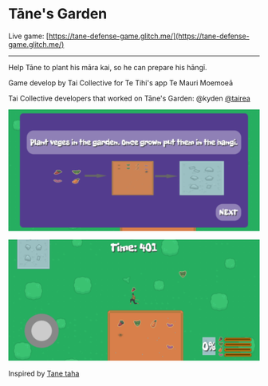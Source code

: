 Tāne's Garden
=================

Live game: [https://tane-defense-game.glitch.me/](https://tane-defense-game.glitch.me/)

------------

Help Tāne to plant his māra kai, so he can prepare his hāngī.

Game develop by Tai Collective for Te Tihi's app Te Mauri Moemoeā

Tai Collective developers that worked on Tāne's Garden:
@kyden
[@tairea](https://github.com/tairea)


![Tāne garden screenshot1](https://github.com/taicollective/tane-garden/blob/main/screenshot1.png?raw=true)

![Tāne garden screenshot](https://github.com/taicollective/tane-garden/blob/main/screenshot.png?raw=true)

Inspired by [Tane taha](https://github.com/tairea/tane-taha)

